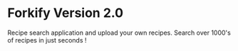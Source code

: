 # Forkify Version 2.0

Recipe search application and upload your own recipes.
Search over 1000's of recipes in just seconds !
